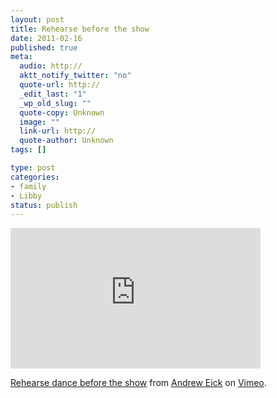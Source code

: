 ```yaml
--- 
layout: post
title: Rehearse before the show
date: 2011-02-16
published: true
meta: 
  audio: http://
  aktt_notify_twitter: "no"
  quote-url: http://
  _edit_last: "1"
  _wp_old_slug: ""
  quote-copy: Unknown
  image: ""
  link-url: http://
  quote-author: Unknown
tags: []

type: post
categories: 
- family
- Libby
status: publish
---
```



<iframe src="http://player.vimeo.com/video/20043175" frameborder="0" height="225" width="400"></iframe>

[Rehearse dance before the show](http://vimeo.com/20043175) from [Andrew Eick](http://vimeo.com/user5169715) on [Vimeo](http://vimeo.com).

